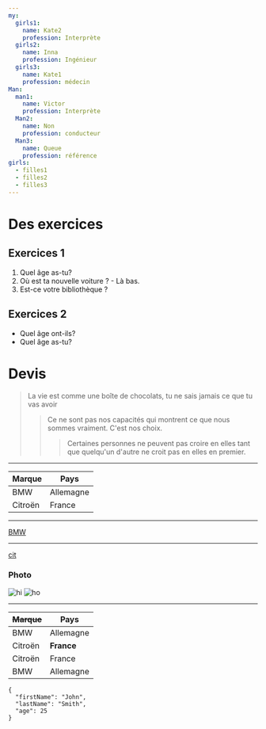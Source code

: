 ```yaml
---
my:
  girls1:
    name: Kate2
    profession: Interprète
  girls2:
    name: Inna
    profession: Ingénieur
  girls3:
    name: Kate1
    profession: médecin
Man:
  man1:
    name: Victor
    profession: Interprète
  Man2:
    name: Non
    profession: conducteur
  Man3:
    name: Queue
    profession: référence
girls:
  - filles1
  - filles2
  - filles3
---
```


# Des exercices

## Exercices 1

1. Quel âge as-tu?
2. Où est ta nouvelle voiture ? - Là bas.
3. Est-ce votre bibliothèque ?

## Exercices 2

- Quel âge ont-ils?
- Quel âge as-tu?

# Devis

> La vie est comme une boîte de chocolats, tu ne sais jamais ce que tu vas avoir
>
> > Ce ne sont pas nos capacités qui montrent ce que nous sommes vraiment. C'est nos choix.
> >
> > > Certaines personnes ne peuvent pas croire en elles tant que quelqu'un d'autre ne croit pas en elles en premier.

---

Marque | Pays
--- | ---
BMW | Allemagne
Citroën | France

---

[BMW](https://autoidea.by/)

---

[cit](https://www.citroen.by/)

### Photo

![hi](https://drive.google.com/file/d/1DOGDrudAldfgJeLKgOGoblgRM0CcIjv_/view?usp=sharing "c'est l'infobulle")
![ho](https://drive.google.com/file/d/192JoAyqDkddY_35FYzuDgaItdI2U_6gm/view?usp=sharing)

---

~~Marque~~ | Pays
--- | ---
BMW | Allemagne
Citroën | **France**
Citroën | France
BMW | Allemagne

```
{
  "firstName": "John",
  "lastName": "Smith",
  "age": 25
}
```
